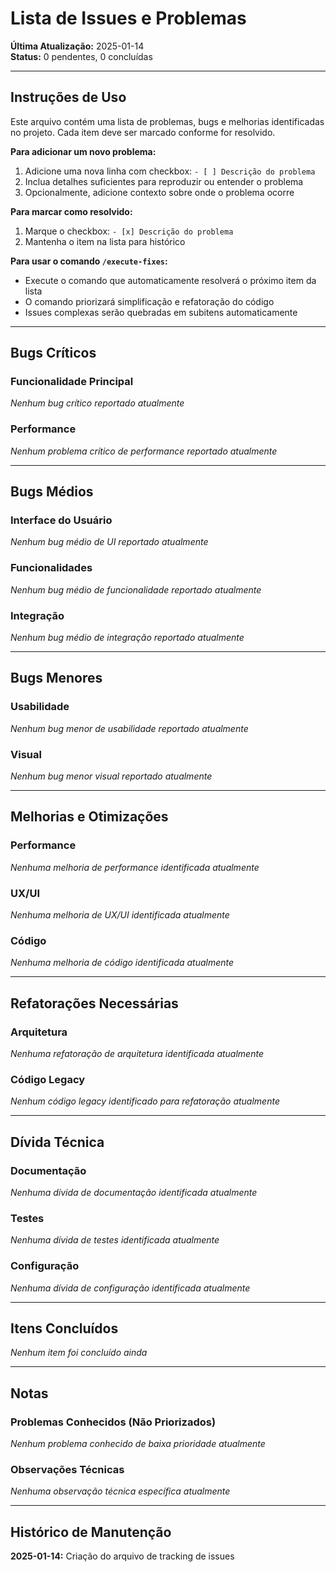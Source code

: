 # Lista de Issues e Problemas

**Última Atualização:** 2025-01-14  
**Status:** 0 pendentes, 0 concluídas

---

## Instruções de Uso

Este arquivo contém uma lista de problemas, bugs e melhorias identificadas no projeto. Cada item deve ser marcado conforme for resolvido.

**Para adicionar um novo problema:**

1. Adicione uma nova linha com checkbox: `- [ ] Descrição do problema`
2. Inclua detalhes suficientes para reproduzir ou entender o problema
3. Opcionalmente, adicione contexto sobre onde o problema ocorre

**Para marcar como resolvido:**

1. Marque o checkbox: `- [x] Descrição do problema`
2. Mantenha o item na lista para histórico

**Para usar o comando `/execute-fixes`:**

- Execute o comando que automaticamente resolverá o próximo item da lista
- O comando priorizará simplificação e refatoração do código
- Issues complexas serão quebradas em subitens automaticamente

---

## Bugs Críticos

### Funcionalidade Principal

_Nenhum bug crítico reportado atualmente_

### Performance

_Nenhum problema crítico de performance reportado atualmente_

---

## Bugs Médios

### Interface do Usuário

_Nenhum bug médio de UI reportado atualmente_

### Funcionalidades

_Nenhum bug médio de funcionalidade reportado atualmente_

### Integração

_Nenhum bug médio de integração reportado atualmente_

---

## Bugs Menores

### Usabilidade

_Nenhum bug menor de usabilidade reportado atualmente_

### Visual

_Nenhum bug menor visual reportado atualmente_

---

## Melhorias e Otimizações

### Performance

_Nenhuma melhoria de performance identificada atualmente_

### UX/UI

_Nenhuma melhoria de UX/UI identificada atualmente_

### Código

_Nenhuma melhoria de código identificada atualmente_

---

## Refatorações Necessárias

### Arquitetura

_Nenhuma refatoração de arquitetura identificada atualmente_

### Código Legacy

_Nenhum código legacy identificado para refatoração atualmente_

---

## Dívida Técnica

### Documentação

_Nenhuma dívida de documentação identificada atualmente_

### Testes

_Nenhuma dívida de testes identificada atualmente_

### Configuração

_Nenhuma dívida de configuração identificada atualmente_

---

## Itens Concluídos

_Nenhum item foi concluído ainda_

---

## Notas

### Problemas Conhecidos (Não Priorizados)

_Nenhum problema conhecido de baixa prioridade atualmente_

### Observações Técnicas

_Nenhuma observação técnica específica atualmente_

---

## Histórico de Manutenção

**2025-01-14:** Criação do arquivo de tracking de issues
